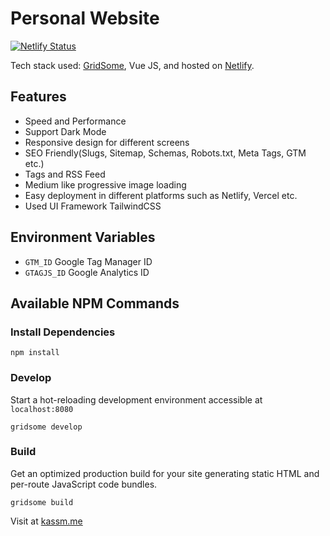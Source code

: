 # Personal Website

[![Netlify Status](https://api.netlify.com/api/v1/badges/43e6409b-6c59-41cf-ae20-5d84ba06e44e/deploy-status)](https://app.netlify.com/sites/aboelkassem/deploys)

Tech stack used: [GridSome](https://gridsome.org), Vue JS, and hosted on [Netlify](https://www.netlify.com).

## Features
* Speed and Performance
* Support Dark Mode
* Responsive design for different screens
* SEO Friendly(Slugs, Sitemap, Schemas, Robots.txt, Meta Tags, GTM etc.)
* Tags and RSS Feed
* Medium like progressive image loading
* Easy deployment in different platforms such as Netlify, Vercel etc.
* Used UI Framework TailwindCSS

## Environment Variables

* `GTM_ID`         Google Tag Manager ID
* `GTAGJS_ID`      Google Analytics ID

## Available NPM Commands

### Install Dependencies

```shell
npm install
```

### Develop

Start a hot-reloading development environment accessible at `localhost:8080`

```shell
gridsome develop
```

### Build

Get an optimized production build for your site generating static HTML and per-route JavaScript code bundles.

```shell
gridsome build
```

Visit at [kassm.me](https://kassm.me/)
